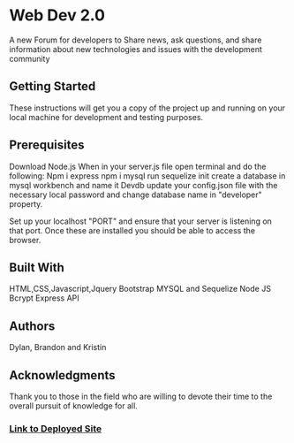 

# Web Dev 2.0 

A new Forum for developers to Share news, ask questions, and share information about new technologies and issues with the development community

## Getting Started

These instructions will get you a copy of the project up and running on your local machine for development and testing purposes.

## Prerequisites
Download Node.js
When in your server.js file open terminal and do the following:
Npm i express
npm i mysql
run sequelize init
create a database in mysql workbench and name it Devdb
update your config.json file with the necessary local password and change database name in "developer" property. 

Set up your localhost "PORT" and ensure that your server is listening on that port. 
Once these are installed you should be able to access the browser.

## Built With
HTML,CSS,Javascript,Jquery
Bootstrap
MYSQL and Sequelize
Node JS
Bcrypt
Express
API


## Authors
Dylan, Brandon and Kristin

## Acknowledgments
Thank you to those in the field who are willing to devote their time to the overall pursuit of knowledge for all.

### [Link to Deployed Site](https://uw-coding-bootcamp-project2.herokuapp.com/)

